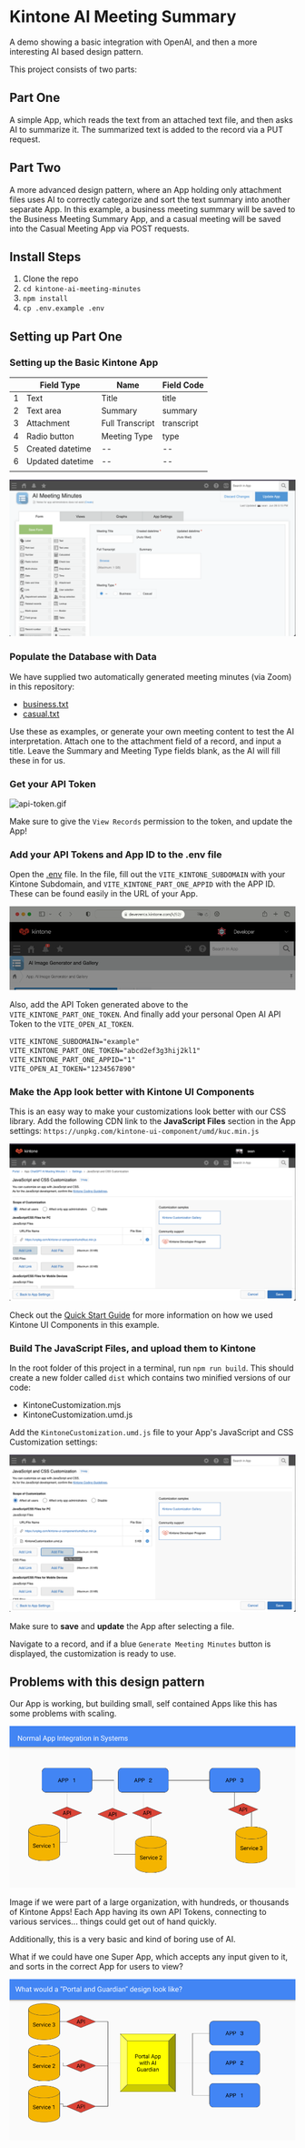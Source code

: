 # Kintone AI Meeting Summary

A demo showing a basic integration with OpenAI, and then a more interesting AI based design pattern.

This project consists of two parts:

## Part One
A simple App, which reads the text from an attached text file, and then asks AI to summarize it.
The summarized text is added to the record via a PUT request.

## Part Two
A more advanced design pattern, where an App holding only attachment files uses AI to correctly categorize and sort the text summary into another separate App. In this example, a business meeting summary will be saved to the Business Meeting Summary App, and a casual meeting will be saved into the Casual Meeting App via POST requests.

## Install Steps

1. Clone the repo
2. `cd kintone-ai-meeting-minutes`
3. `npm install`
4. `cp .env.example .env`


## Setting up Part One

### Setting up the Basic Kintone App

|  | Field Type | Name | Field Code |
|---|---|---|---|
| 1 | Text | Title | title |
| 2 | Text area | Summary | summary |
| 3 | Attachment | Full Transcript | transcript |
| 4 | Radio button | Meeting Type | type |
| 5 | Created datetime | -- | -- |
| 6 | Updated datetime | -- | -- |
|  |  |  |  |

![basicApp.png](./images/basicApp.png)

### Populate the Database with Data

We have supplied two automatically generated meeting minutes (via Zoom) in this repository:

- [business.txt](./business.txt)
- [casual.txt](./casual.txt)

Use these as examples, or generate your own meeting content to test the AI interpretation.
Attach one to the attachment field of a record, and input a title. Leave the Summary and Meeting Type fields blank, as the AI will fill these in for us.

### Get your API Token

![api-token.gif](./images/APIToken.gif)
 
Make sure to give the `View Records` permission to the token, and update the App!

### Add your API Tokens and App ID to the .env file

Open the [.env](./.env) file.
In the file, fill out the `VITE_KINTONE_SUBDOMAIN` with your Kintone Subdomain, and `VITE_KINTONE_PART_ONE_APPID` with the APP ID. These can be found easily in the URL of your App.

![KintoneApp_URL.png](./images/KintoneApp_URL.png)

Also, add the API Token generated above to the `VITE_KINTONE_PART_ONE_TOKEN`.
And finally add your personal Open AI API Token to the `VITE_OPEN_AI_TOKEN`.

``` shell
VITE_KINTONE_SUBDOMAIN="example"
VITE_KINTONE_PART_ONE_TOKEN="abcd2ef3g3hij2kl1"
VITE_KINTONE_PART_ONE_APPID="1"
VITE_OPEN_AI_TOKEN="1234567890"
```

### Make the App look better with Kintone UI Components

This is an easy way to make your customizations look better with our CSS library.
Add the following CDN link to the **JavaScript Files** section in the App settings:
`https://unpkg.com/kintone-ui-component/umd/kuc.min.js`

![kintone-ui-components-add.png](./images/kintone-ui-components-add.png)

Check out the [Quick Start Guide](https://ui-component.kintone.dev/docs/getting-started/quick-start/) for more information on how we used Kintone UI Components in this example.

### Build The JavaScript Files, and upload them to Kintone

In the root folder of this project in a terminal, run `npm run build`.
This should create a new folder called `dist` which contains two minified versions of our code:

- KintoneCustomization.mjs
- KintoneCustomization.umd.js

Add the `KintoneCustomization.umd.js` file to your App's JavaScript and CSS Customization settings:

![addJSFile.png](./images/addJSFile.png)

Make sure to **save** and **update** the App after selecting a file.

Navigate to a record, and if a blue `Generate Meeting Minutes` button is displayed, the customization is ready to use.

## Problems with this design pattern

Our App is working, but building small, self contained Apps like this has some problems with scaling.

![basicAppProblems.png](./images/basicAppProblems.png)

Image if we were part of a large organization, with hundreds, or thousands of Kintone Apps! Each App having its own API Tokens, connecting to various services... things could get out of hand quickly.

Additionally, this is a very basic and kind of boring use of AI.

What if we could have one Super App, which accepts any input given to it, and sorts in the correct App for users to view?

![portalAppDesign.png](./images/portalAppDesign.png)